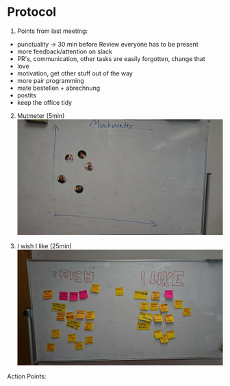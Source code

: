 # Protocol

1. Points from last meeting:

* punctuality -> 30 min before Review everyone has to be present
* more feedback/attention on slack
* PR's, communication, other tasks are easily forgotten, change that
* love
* motivation, get other stuff out of the way
* more pair programming
* mate bestellen + abrechnung
* postits
* keep the office tidy



2. Mutmeter (5min)
![](../images/2019-02-21-Mutmeter.jpg)


3. I wish I like (25min)
![](../images/2019-02-21-I-Wish-I-Like.jpg)

Action Points:


